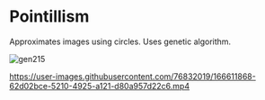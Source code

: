 # Pointillism
Approximates images using circles. Uses genetic algorithm.


![gen215](https://user-images.githubusercontent.com/76832019/166611830-f167271f-38bf-4098-b2fb-0d2d42f586a4.png)


https://user-images.githubusercontent.com/76832019/166611868-62d02bce-5210-4925-a121-d80a957d22c6.mp4

